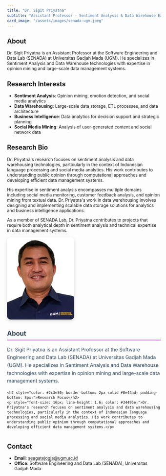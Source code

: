 ```yaml
---
title: "Dr. Sigit Priyatna"
subtitle: "Assistant Professor - Sentiment Analysis & Data Warehouse Expert"
card_image: "/assets/images/senada-ugm.jpeg"
---
```


## About

Dr. Sigit Priyatna is an Assistant Professor at the Software Engineering and Data Lab (SENADA) at Universitas Gadjah Mada (UGM). He specializes in Sentiment Analysis and Data Warehouse technologies with expertise in opinion mining and large-scale data management systems.

## Research Interests

- **Sentiment Analysis**: Opinion mining, emotion detection, and social media analytics
- **Data Warehousing**: Large-scale data storage, ETL processes, and data architecture
- **Business Intelligence**: Data analytics for decision support and strategic planning
- **Social Media Mining**: Analysis of user-generated content and social network data

## Research Bio

Dr. Priyatna's research focuses on sentiment analysis and data warehousing technologies, particularly in the context of Indonesian language processing and social media analytics. His work contributes to understanding public opinion through computational approaches and developing efficient data management systems.

His expertise in sentiment analysis encompasses multiple domains including social media monitoring, customer feedback analysis, and opinion mining from textual data. Dr. Priyatna's work in data warehousing involves designing and implementing scalable data storage solutions for analytics and business intelligence applications.

As a member of SENADA Lab, Dr. Priyatna contributes to projects that require both analytical depth in sentiment analysis and technical expertise in data management systems.

<div style="display: flex; gap: 30px; margin-bottom: 30px; flex-wrap: wrap;">
  <div style="flex: 0 0 220px;">
    <img src="/assets/images/people/SP.jpg" alt="Dr. Sigit Priyatna" style="width: 100%; border-radius: 12px; box-shadow: 0 4px 12px rgba(0,0,0,0.15);" />
  </div>
  <div style="flex: 1; min-width: 300px;">
    <h2 style="color: #2c3e50; margin-top: 0; border-bottom: 2px solid #8e44ad; padding-bottom: 8px;">About</h2>
    <p style="font-size: 16px; line-height: 1.6; color: #34495e;">Dr. Sigit Priyatna is an Assistant Professor at the Software Engineering and Data Lab (SENADA) at Universitas Gadjah Mada (UGM). He specializes in Sentiment Analysis and Data Warehouse technologies with expertise in opinion mining and large-scale data management systems.</p>
    
    <h2 style="color: #2c3e50; border-bottom: 2px solid #8e44ad; padding-bottom: 8px;">Research Focus</h2>
    <p style="font-size: 16px; line-height: 1.6; color: #34495e;">Dr. Priyatna's research focuses on sentiment analysis and data warehousing technologies, particularly in the context of Indonesian language processing and social media analytics. His work contributes to understanding public opinion through computational approaches and developing efficient data management systems.</p>
  </div>
</div>

## Contact

- **Email**: seagatejogja@ugm.ac.id
- **Office**: Software Engineering and Data Lab (SENADA), Universitas Gadjah Mada